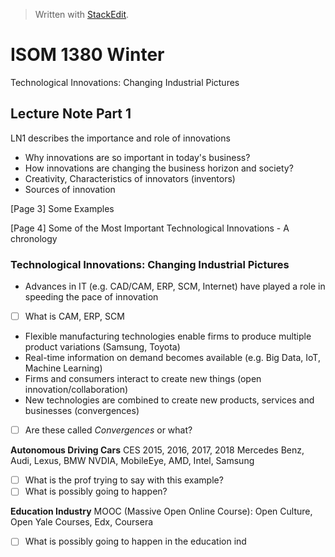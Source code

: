 


> Written with [StackEdit](https://stackedit.io/).

# ISOM 1380 Winter

Technological Innovations: Changing Industrial Pictures

## Lecture Note Part 1
LN1 describes the importance and role of innovations
- Why innovations are so important in today's business?
- How innovations are changing the business horizon and society?
- Creativity, Characteristics of innovators (inventors)
- Sources of innovation

[Page 3] Some Examples

[Page 4] Some of the Most Important Technological Innovations - A chronology

### Technological Innovations: Changing Industrial Pictures
- Advances in IT (e.g. CAD/CAM, ERP, SCM, Internet) have played a role in speeding the pace of innovation
- [ ] What is CAM, ERP, SCM
- Flexible manufacturing technologies enable firms to produce multiple product variations (Samsung, Toyota)
- Real-time information on demand becomes available (e.g. Big Data, IoT, Machine Learning)
- Firms and consumers interact to create new things (open innovation/collaboration)
- New technologies are combined to create new products, services and businesses (convergences)
- [ ] Are these called *Convergences* or what?

**Autonomous Driving Cars**
CES 2015, 2016, 2017, 2018
Mercedes Benz, Audi, Lexus, BMW
NVDIA, MobileEye, AMD, Intel, Samsung
- [ ] What is the prof trying to say with this example?
- [ ] What is possibly going to happen?

**Education Industry**
MOOC (Massive Open Online Course): Open Culture, Open Yale Courses, Edx, Coursera
- [ ] What is possibly going to happen in the education ind
<!--stackedit_data:
eyJoaXN0b3J5IjpbMTc4NjQzNTE2MSwtNTc2NzY5NjkzLDIwMj
I0Nzk3MzYsLTE3NDgyOTkwODMsODUxMTAyMTI0XX0=
-->